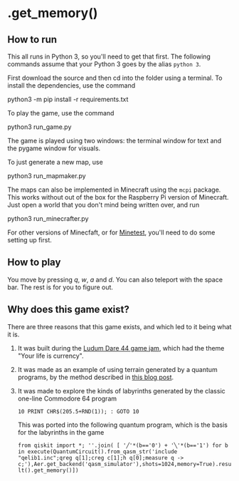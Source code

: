 # .get_memory()

## How to run

This all runs in Python 3, so you'll need to get that first. The following commands assume that your Python 3 goes by the alias `python 3`.

First download the source and then cd into the folder using a terminal. To install the dependencies, use the command

   python3 -m pip install -r requirements.txt

To play the game, use the command

   python3 run_game.py

The game is played using two windows: the terminal window for text and the pygame window for visuals.

To just generate a new map, use

   python3 run_mapmaker.py
   
The maps can also be implemented in Minecraft using the `mcpi` package. This works without out of the box for the Raspberry Pi version of Minecraft. Just open a world that you don't mind being written over, and run

   python3 run_minecrafter.py

For other versions of Minecfaft, or for [Minetest](http://www.minetest.net/), you'll need to do some setting up first. 


## How to play

You move by pressing *q*, *w*, *a* and *d*. You can also teleport with the space bar. The rest is for you to figure out.

## Why does this game exist?

There are three reasons that this game exists, and which led to it being what it is.

1. It was built during the [Ludum Dare 44 game jam](https://ldjam.com/events/ludum-dare/44), which had the theme "Your life is currency".

2. It was made as an example of using terrain generated by a quantum programs, by the method described in [this blog post](https://medium.com/qiskit/creating-infinite-worlds-with-quantum-computing-5e998e6d21c2).

3. It was made to explore the kinds of labyrinths generated by the classic one-line Commodore 64 program

   ```10 PRINT CHR$(205.5+RND(1)); : GOTO 10```
   
   This was ported into the following quantum program, which is the basis for the labyrinths in the game
   
   ```from qiskit import *; ''.join( [ '╱'*(b=='0') + '╲'*(b=='1') for b in execute(QuantumCircuit().from_qasm_str('include "qelib1.inc";qreg q[1];creg c[1];h q[0];measure q -> c;'),Aer.get_backend('qasm_simulator'),shots=1024,memory=True).result().get_memory()])```